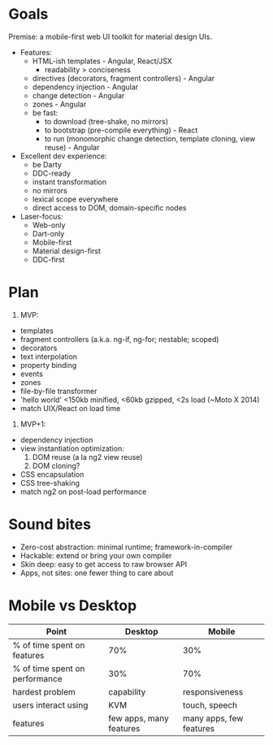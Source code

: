 # Goals

Premise: a mobile-first web UI toolkit for material design UIs.

- Features:
  * HTML-ish templates - Angular, React/JSX
    * readability > conciseness
  * directives (decorators, fragment controllers) - Angular
  * dependency injection - Angular
  * change detection - Angular
  * zones - Angular
  * be fast:
    - to download (tree-shake, no mirrors)
    - to bootstrap (pre-compile everything) - React
    - to run (monomorphic change detection, template cloning, view reuse) - Angular
- Excellent dev experience:
  * be Darty
  * DDC-ready
  * instant transformation
  * no mirrors
  * lexical scope everywhere
  * direct access to DOM, domain-specific nodes
- Laser-focus:
  * Web-only
  * Dart-only
  * Mobile-first
  * Material design-first
  * DDC-first

# Plan

1. MVP:
  - templates
  - fragment controllers (a.k.a. ng-if, ng-for; nestable; scoped)
  - decorators
  - text interpolation
  - property binding
  - events
  - zones
  - file-by-file transformer
  - 'hello world' <150kb minified, <60kb gzipped, <2s load (~Moto X 2014)
  - match UIX/React on load time
1. MVP+1:
  - dependency injection
  - view instantiation optimization:
    1. DOM reuse (a la ng2 view reuse)
    1. DOM cloning?
  - CSS encapsulation
  - CSS tree-shaking
  - match ng2 on post-load performance

# Sound bites

- Zero-cost abstraction: minimal runtime; framework-in-compiler
- Hackable: extend or bring your own compiler
- Skin deep: easy to get access to raw browser API
- Apps, not sites: one fewer thing to care about

# Mobile vs Desktop

| Point | Desktop | Mobile |
| ----- | ------- | ------ |
| % of time spent on features  | 70%  | 30% |
| % of time spent on performance  | 30%  | 70% |
| hardest problem | capability | responsiveness |
| users interact using | KVM | touch, speech |
| features | few apps, many features | many apps, few features |
